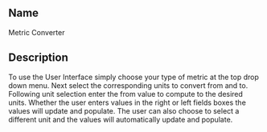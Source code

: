 ## Name

Metric Converter

## Description

To use the User Interface simply choose your type of metric at the top drop down menu.
Next select the corresponding units to convert from and to.
Following unit selection enter the from value to compute to the desired units.
Whether the user enters values in the right or left fields boxes the values will update and populate.
The user can also choose to select a different unit and the values will automatically update and populate.
